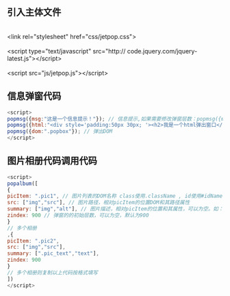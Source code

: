 ## 引入主体文件
<br/>&lt;link rel="stylesheet" href="css/jetpop.css"&gt;</br> 
</br> &lt;script type="text/javascript" src="http:// code.jquery.com/jquery-latest.js">&lt;/script&gt;</br> 
</br> &lt;script src="js/jetpop.js"&gt;&lt;/script&gt;</br> 



## 信息弹窗代码
```javascript
<script>
popmsg({msg:"这是一个信息提示！"}); // 信息提示,如果需要修改弹窗层数：popmsg({msg:"这是一个信息提示！",zindex:900}); 为空则默认900 
popmsg({html:"<div style='padding:50px 30px; '><h2>我是一个html弹出窗口</h2>这里可以自定义你需要填写的内容</div>"}); // 弹出HTML 
popmsg({dom:".popbox"}); // 弹出DOM 
</script>
```


## 图片相册代码调用代码

```javascript
<script>
popalbum([
{
picItem: ".pic1", // 图片列表的DOM名称 class使用.className , id使用#idName 
src: ["img","src"], // 图片路径，相对picItem的位置DOM和其路径属性 
summary: ["img","alt"], // 图片描述，相对picItem的位置和其属性，可以为空。如：<span class="pic_text">图片描述内容</span>则使用[".pic_text","text"] 
zindex: 900 // 弹窗的的初始层数，可以为空，默认为900 
}
// 多个相册 
,{
picItem: ".pic2", 
src: ["img","src"],
summary: [".pic_text","text"], 
zindex: 900
}
// 多个相册则复制以上代码按格式填写 
])
</script>
```
